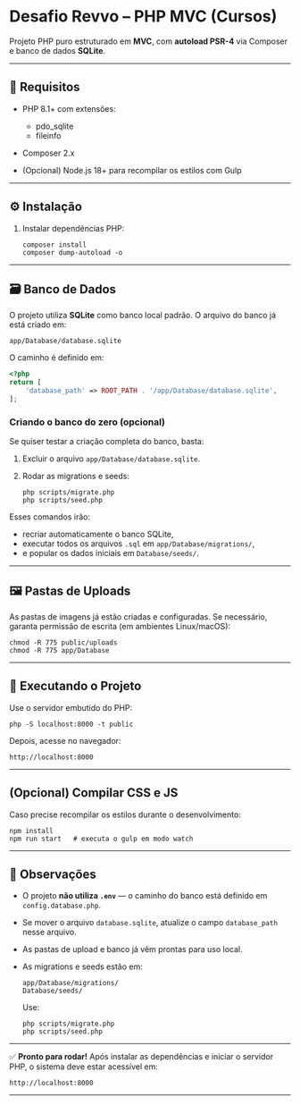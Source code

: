 # Desafio Revvo – PHP MVC (Cursos)

Projeto PHP puro estruturado em **MVC**, com **autoload PSR-4** via Composer e banco de dados **SQLite**.

---

## 🧩 Requisitos

* PHP 8.1+ com extensões:

  * pdo_sqlite
  * fileinfo
* Composer 2.x
* (Opcional) Node.js 18+ para recompilar os estilos com Gulp

---

## ⚙️ Instalação

1. Instalar dependências PHP:

   ```
   composer install
   composer dump-autoload -o
   ```

---

## 🗃️ Banco de Dados

O projeto utiliza **SQLite** como banco local padrão.
O arquivo do banco já está criado em:

```
app/Database/database.sqlite
```

O caminho é definido em:

```php
<?php
return [
    'database_path' => ROOT_PATH . '/app/Database/database.sqlite',
];
```

### Criando o banco do zero (opcional)

Se quiser testar a criação completa do banco, basta:

1. Excluir o arquivo `app/Database/database.sqlite`.
2. Rodar as migrations e seeds:

   ```
   php scripts/migrate.php
   php scripts/seed.php
   ```

Esses comandos irão:

* recriar automaticamente o banco SQLite,
* executar todos os arquivos `.sql` em `app/Database/migrations/`,
* e popular os dados iniciais em `Database/seeds/`.

---

## 🖼️ Pastas de Uploads

As pastas de imagens já estão criadas e configuradas.
Se necessário, garanta permissão de escrita (em ambientes Linux/macOS):

```
chmod -R 775 public/uploads
chmod -R 775 app/Database
```

---

## 🚀 Executando o Projeto

Use o servidor embutido do PHP:

```
php -S localhost:8000 -t public 
```

Depois, acesse no navegador:

```
http://localhost:8000
```

---

## (Opcional) Compilar CSS e JS

Caso precise recompilar os estilos durante o desenvolvimento:

```
npm install
npm run start   # executa o gulp em modo watch
```

---

## 📄 Observações

* O projeto **não utiliza `.env`** — o caminho do banco está definido em `config.database.php`.
* Se mover o arquivo `database.sqlite`, atualize o campo `database_path` nesse arquivo.
* As pastas de upload e banco já vêm prontas para uso local.
* As migrations e seeds estão em:

  ```
  app/Database/migrations/
  Database/seeds/
  ```

  Use:

  ```
  php scripts/migrate.php
  php scripts/seed.php
  ```

---

✅ **Pronto para rodar!**
Após instalar as dependências e iniciar o servidor PHP, o sistema deve estar acessível em:

```
http://localhost:8000
```

---
